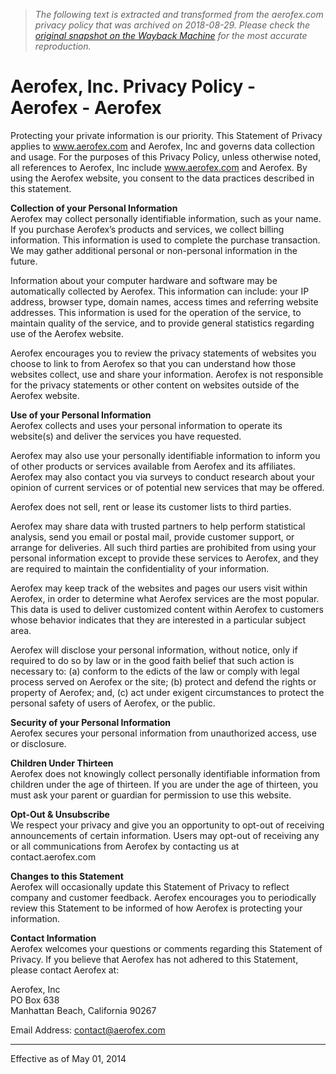 > *The following text is extracted and transformed from the aerofex.com privacy policy that was archived on 2018-08-29. Please check the [original snapshot on the Wayback Machine](https://web.archive.org/web/20180829061813id_/http%3A//aerofex.com/privacy-policy) for the most accurate reproduction.*

# Aerofex, Inc. Privacy Policy - Aerofex - Aerofex

Protecting your private information is our priority. This Statement of Privacy applies to www.aerofex.com and Aerofex, Inc and governs data collection and usage. For the purposes of this Privacy Policy, unless otherwise noted, all references to Aerofex, Inc include www.aerofex.com and Aerofex. By using the Aerofex website, you consent to the data practices described in this statement.

**Collection of your Personal Information**  
Aerofex may collect personally identifiable information, such as your name. If you purchase Aerofex’s products and services, we collect billing information. This information is used to complete the purchase transaction. We may gather additional personal or non-personal information in the future.

Information about your computer hardware and software may be automatically collected by Aerofex. This information can include: your IP address, browser type, domain names, access times and referring website addresses. This information is used for the operation of the service, to maintain quality of the service, and to provide general statistics regarding use of the Aerofex website.

Aerofex encourages you to review the privacy statements of websites you choose to link to from Aerofex so that you can understand how those websites collect, use and share your information. Aerofex is not responsible for the privacy statements or other content on websites outside of the Aerofex website.

**Use of your Personal Information**  
Aerofex collects and uses your personal information to operate its website(s) and deliver the services you have requested.

Aerofex may also use your personally identifiable information to inform you of other products or services available from Aerofex and its affiliates. Aerofex may also contact you via surveys to conduct research about your opinion of current services or of potential new services that may be offered.

Aerofex does not sell, rent or lease its customer lists to third parties.

Aerofex may share data with trusted partners to help perform statistical analysis, send you email or postal mail, provide customer support, or arrange for deliveries. All such third parties are prohibited from using your personal information except to provide these services to Aerofex, and they are required to maintain the confidentiality of your information.

Aerofex may keep track of the websites and pages our users visit within Aerofex, in order to determine what Aerofex services are the most popular. This data is used to deliver customized content within Aerofex to customers whose behavior indicates that they are interested in a particular subject area.

Aerofex will disclose your personal information, without notice, only if required to do so by law or in the good faith belief that such action is necessary to: (a) conform to the edicts of the law or comply with legal process served on Aerofex or the site; (b) protect and defend the rights or property of Aerofex; and, (c) act under exigent circumstances to protect the personal safety of users of Aerofex, or the public.

**Security of your Personal Information**  
Aerofex secures your personal information from unauthorized access, use or disclosure.

**Children Under Thirteen**  
Aerofex does not knowingly collect personally identifiable information from children under the age of thirteen. If you are under the age of thirteen, you must ask your parent or guardian for permission to use this website.

**Opt-Out & Unsubscribe**  
We respect your privacy and give you an opportunity to opt-out of receiving announcements of certain information. Users may opt-out of receiving any or all communications from Aerofex by contacting us at contact.aerofex.com

**Changes to this Statement**  
Aerofex will occasionally update this Statement of Privacy to reflect company and customer feedback. Aerofex encourages you to periodically review this Statement to be informed of how Aerofex is protecting your information.

**Contact Information**  
Aerofex welcomes your questions or comments regarding this Statement of Privacy. If you believe that Aerofex has not adhered to this Statement, please contact Aerofex at:

Aerofex, Inc  
PO Box 638  
Manhattan Beach, California 90267

Email Address: contact@aerofex.com  
_________________

Effective as of May 01, 2014
